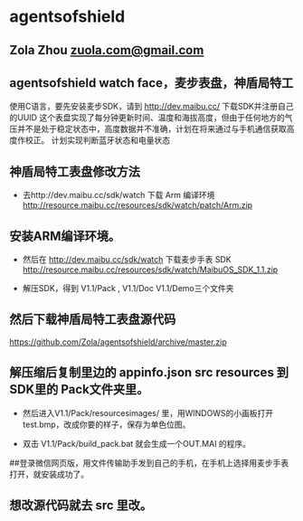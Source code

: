 # agentsofshield 

##  Zola Zhou  zuola.com@gmail.com 

## agentsofshield watch face，麦步表盘，神盾局特工
使用C语言，要先安装麦步SDK，请到 http://dev.maibu.cc/ 下载SDK并注册自己的UUID
这个表盘实现了每分钟更新时间、温度和海拔高度，但由于任何地方的气压并不是处于稳定状态中，高度数据并不准确，计划在将来通过与手机通信获取高度作校正。
计划实现判断蓝牙状态和电量状态

## 神盾局特工表盘修改方法

- 去http://dev.maibu.cc/sdk/watch 下载 Arm 编译环境
http://resource.maibu.cc/resources/sdk/watch/patch/Arm.zip

## 安装ARM编译环境。

- 然后在 http://dev.maibu.cc/sdk/watch  下载麦步手表 SDK 
http://resource.maibu.cc/resources/sdk/watch/MaibuOS_SDK_1.1.zip 

- 解压SDK，得到 V1.1/Pack  , V1.1/Doc   V1.1/Demo三个文件夹


## 然后下载神盾局特工表盘源代码

https://github.com/Zola/agentsofshield/archive/master.zip

## 解压缩后复制里边的 appinfo.json  src   resources 到 SDK里的 Pack文件夹里。

- 然后进入V1.1/Pack/resourcesimages/ 里，用WINDOWS的小画板打开  test.bmp，改成你要的样子，保存为单色位图。

- 双击 V1.1/Pack/build_pack.bat  就会生成一个OUT.MAI 的程序。

##登录微信网页版，用文件传输助手发到自己的手机，在手机上选择用麦步手表打开，就安装成功了。

## 想改源代码就去  src 里改。